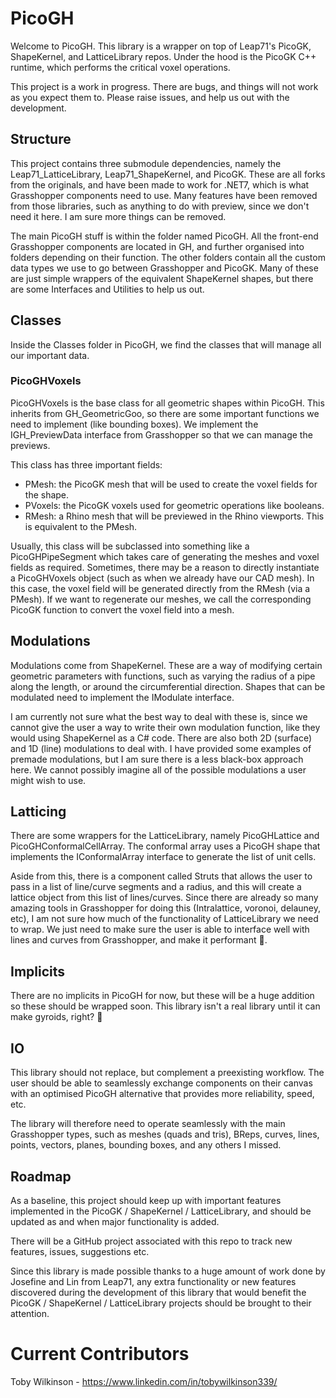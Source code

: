 # PicoGH
Welcome to PicoGH. This library is a wrapper on top of Leap71's PicoGK, ShapeKernel, and LatticeLibrary repos. Under the hood is the PicoGK C++ runtime, which performs the critical voxel operations. 

This project is a work in progress. There are bugs, and things will not work as you expect them to. Please raise issues, and help us out with the development. 

## Structure
This project contains three submodule dependencies, namely the Leap71_LatticeLibrary, Leap71_ShapeKernel, and PicoGK. These are all forks from the originals, and have been made to work for .NET7, which is what Grasshopper components need to use. Many features have been removed from those libraries, such as anything to do with preview, since we don't need it here. I am sure more things can be removed. 

The main PicoGH stuff is within the folder named PicoGH. All the front-end Grasshopper components are located in GH, and further organised into folders depending on their function. The other folders contain all the custom data types we use to go between Grasshopper and PicoGK. Many of these are just simple wrappers of the equivalent ShapeKernel shapes, but there are some Interfaces and Utilities to help us out. 

## Classes
Inside the Classes folder in PicoGH, we find the classes that will manage all our important data. 

### PicoGHVoxels
PicoGHVoxels is the base class for all geometric shapes within PicoGH. This inherits from GH_GeometricGoo, so there are some important functions we need to implement (like bounding boxes). We implement the IGH_PreviewData interface from Grasshopper so that we can manage the previews. 

This class has three important fields:
- PMesh: the PicoGK mesh that will be used to create the voxel fields for the shape.
- PVoxels: the PicoGK voxels used for geometric operations like booleans.
- RMesh: a Rhino mesh that will be previewed in the Rhino viewports. This is equivalent to the PMesh.

Usually, this class will be subclassed into something like a PicoGHPipeSegment which takes care of generating the meshes and voxel fields as required. Sometimes, there may be a reason to directly instantiate a PicoGHVoxels object (such as when we already have our CAD mesh). In this case, the voxel field will be generated directly from the RMesh (via a PMesh). If we want to regenerate our meshes, we call the corresponding PicoGK function to convert the voxel field into a mesh. 

## Modulations
Modulations come from ShapeKernel. These are a way of modifying certain geometric parameters with functions, such as varying the radius of a pipe along the length, or around the circumferential direction. Shapes that can be modulated need to implement the IModulate interface. 

I am currently not sure what the best way to deal with these is, since we cannot give the user a way to write their own modulation function, like they would using ShapeKernel as a C# code. There are also both 2D (surface) and 1D (line) modulations to deal with. I have provided some examples of premade modulations, but I am sure there is a less black-box approach here. We cannot possibly imagine all of the possible modulations a user might wish to use. 

## Latticing
There are some wrappers for the LatticeLibrary, namely PicoGHLattice and PicoGHConformalCellArray. The conformal array uses a PicoGH shape that implements the IConformalArray interface to generate the list of unit cells. 

Aside from this, there is a component called Struts that allows the user to pass in a list of line/curve segments and a radius, and this will create a lattice object from this list of lines/curves. Since there are already so many amazing tools in Grasshopper for doing this (Intralattice, voronoi, delauney, etc), I am not sure how much of the functionality of LatticeLibrary we need to wrap. We just need to make sure the user is able to interface well with lines and curves from Grasshopper, and make it performant :rocket:.

## Implicits
There are no implicits in PicoGH for now, but these will be a huge addition so these should be wrapped soon. This library isn't a real library until it can make gyroids, right? :eyes:

## IO
This library should not replace, but complement a preexisting workflow. The user should be able to seamlessly exchange components on their canvas with an optimised PicoGH alternative that provides more reliability, speed, etc. 

The library will therefore need to operate seamlessly with the main Grasshopper types, such as meshes (quads and tris), BReps, curves, lines, points, vectors, planes, bounding boxes, and any others I missed. 

## Roadmap
As a baseline, this project should keep up with important features implemented in the PicoGK / ShapeKernel / LatticeLibrary, and should be updated as and when major functionality is added. 

There will be a GitHub project associated with this repo to track new features, issues, suggestions etc. 

Since this library is made possible thanks to a huge amount of work done by Josefine and Lin from Leap71, any extra functionality or new features discovered during the development of this library that would benefit the PicoGK / ShapeKernel / LatticeLibrary projects should be brought to their attention. 

# Current Contributors

Toby Wilkinson - https://www.linkedin.com/in/tobywilkinson339/